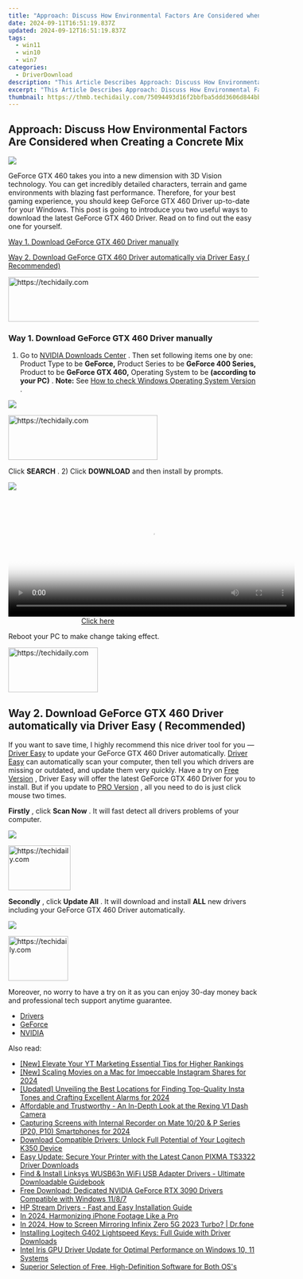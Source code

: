 ```yaml
---
title: "Approach: Discuss How Environmental Factors Are Considered when Creating a Concrete Mix"
date: 2024-09-11T16:51:19.837Z
updated: 2024-09-12T16:51:19.837Z
tags:
  - win11
  - win10
  - win7
categories:
  - DriverDownload
description: "This Article Describes Approach: Discuss How Environmental Factors Are Considered when Creating a Concrete Mix"
excerpt: "This Article Describes Approach: Discuss How Environmental Factors Are Considered when Creating a Concrete Mix"
thumbnail: https://thmb.techidaily.com/75094493d16f2bbfba5ddd3606d844bb40194fe955c3651a5dce9049b56d6392.jpg
---
```


## Approach: Discuss How Environmental Factors Are Considered when Creating a Concrete Mix

![](https://images.drivereasy.com/wp-content/uploads/2017/02/GeForce_GTX_460_low_3qtr.png)

 GeForce GTX 460 takes you into a new dimension with 3D Vision technology. You can get incredibly detailed characters, terrain and game environments with blazing fast performance. Therefore, for your best gaming experience, you should keep GeForce GTX 460 Driver up-to-date for your Windows. This post is going to introduce you two useful ways to download the latest GeForce GTX 460 Driver. Read on to find out the easy one for yourself.

[Way 1. Download GeForce GTX 460 Driver manually](https://tools.techidaily.com/drivereasy/download/)

[Way 2. Download GeForce GTX 460 Driver automatically via Driver Easy ( Recommended)](https://www.drivereasy.com/knowledge/geforce-gtx-460-driver-download-windows-easily/#2)

<!-- affiliate ads begin -->
<a href="https://ephamedtechinc.pxf.io/c/5597632/2137223/26400" target="_top" id="2137223">
  <img src="//a.impactradius-go.com/display-ad/26400-2137223" border="0" alt="https://techidaily.com" width="728" height="90"/>
</a>
<img height="0" width="0" src="https://ephamedtechinc.pxf.io/i/5597632/2137223/26400" style="position:absolute;visibility:hidden;" border="0" />
<!-- affiliate ads end -->

### Way 1\. Download GeForce GTX 460 Driver manually

 1) Go to [NVIDIA Downloads Center](https://tools.techidaily.com/drivereasy/download/) . Then set following items one by one: Product Type to be **GeForce,**  Product Series to be **GeForce 400 Series,**  Product to be **GeForce GTX 460,**  Operating System to be **(according to your PC)** . **Note:**  See [How to check Windows Operating System Version](https://tools.techidaily.com/drivereasy/download/) .

![](https://images.drivereasy.com/wp-content/uploads/2017/02/1-20.png)

<!-- affiliate ads begin -->
<a href="https://aligracehair.sjv.io/c/5597632/2135355/19272" target="_top" id="2135355">
  <img src="//a.impactradius-go.com/display-ad/19272-2135355" border="0" alt="https://techidaily.com" width="300" height="90"/>
</a>
<img height="0" width="0" src="https://aligracehair.sjv.io/i/5597632/2135355/19272" style="position:absolute;visibility:hidden;" border="0" />
<!-- affiliate ads end -->

 Click **SEARCH** . 2) Click **DOWNLOAD** and then install by prompts.

![](https://images.drivereasy.com/wp-content/uploads/2017/02/2-22.png)

<!-- affiliate ads begin -->
<span id="1982596">
					<video width="576" height="240" style="cursor:pointer"
           poster="//a.impactradius-go.com/display-clicktoplayimage/1982596.png"
           onclick="if(!this.playClicked){this.play();this.setAttribute('controls',true);this.playClicked=true;}">
	   <source src="//a.impactradius-go.com/display-ad/22993-1982596">
	   <img src="//a.impactradius-go.com/display-clicktoplayimage/1982596.png" style="border: none; height: 100%; width: 100%; object-fit: contain">
	</video>
	<div style="width:360px;text-align:center"><a href="javascript:window.open(decodeURIComponent('https%3A%2F%2Fhomestyler.sjv.io%2Fc%2F5597632%2F1982596%2F22993'), '_blank');void(0);">Click here</a></div>
</span>
<img height="0" width="0" src="https://imp.pxf.io/i/5597632/1982596/22993" style="position:absolute;visibility:hidden;" border="0" />
<!-- affiliate ads end -->

 Reboot your PC to make change taking effect.

<!-- affiliate ads begin -->
<a href="https://aligracehair.sjv.io/c/5597632/2115913/19272" target="_top" id="2115913">
  <img src="//a.impactradius-go.com/display-ad/19272-2115913" border="0" alt="https://techidaily.com" width="180" height="90"/>
</a>
<img height="0" width="0" src="https://aligracehair.sjv.io/i/5597632/2115913/19272" style="position:absolute;visibility:hidden;" border="0" />
<!-- affiliate ads end -->

## Way 2\. Download GeForce GTX 460 Driver automatically via Driver Easy ( Recommended)

 If you want to save time, I highly recommend this nice driver tool for you — [Driver Easy](https://tools.techidaily.com/drivereasy/download/) to update your GeForce GTX 460 Driver automatically. [Driver Easy](https://tools.techidaily.com/drivereasy/download/) can automatically scan your computer, then tell you which drivers are missing or outdated, and update them very quickly. Have a try on [Free Version](https://tools.techidaily.com/drivereasy/download/) , Driver Easy will offer the latest GeForce GTX 460 Driver for you to install. But if you update to [PRO Version](https://tools.techidaily.com/drivereasy/download/) , all you need to do is just click mouse two times.

**Firstly** , click **Scan Now** . It will fast detect all drivers problems of your computer.

![](https://images.drivereasy.com/wp-content/uploads/2017/02/SCAN-2.jpg)

<!-- affiliate ads begin -->
<a href="https://aligracehair.sjv.io/c/5597632/2115927/19272" target="_top" id="2115927">
  <img src="//a.impactradius-go.com/display-ad/19272-2115927" border="0" alt="https://techidaily.com" width="125" height="90"/>
</a>
<img height="0" width="0" src="https://aligracehair.sjv.io/i/5597632/2115927/19272" style="position:absolute;visibility:hidden;" border="0" />
<!-- affiliate ads end -->

**Secondly** , click **Update All** . It will download and install **ALL** new drivers including your GeForce GTX 460 Driver automatically.

![](https://images.drivereasy.com/wp-content/uploads/2017/02/GTX-460.jpg)

<!-- affiliate ads begin -->
<a href="https://aligracehair.sjv.io/c/5597632/2135348/19272" target="_top" id="2135348">
  <img src="//a.impactradius-go.com/display-ad/19272-2135348" border="0" alt="https://techidaily.com" width="120" height="90"/>
</a>
<img height="0" width="0" src="https://aligracehair.sjv.io/i/5597632/2135348/19272" style="position:absolute;visibility:hidden;" border="0" />
<!-- affiliate ads end -->

 Moreover, no worry to have a try on it as you can enjoy 30-day money back and professional tech support anytime guarantee.

* [Drivers](https://tools.techidaily.com/drivereasy/download/)
* [GeForce](https://tools.techidaily.com/drivereasy/download/)
* [NVIDIA](https://tools.techidaily.com/drivereasy/download/)

<ins class="adsbygoogle"
     style="display:block"
     data-ad-format="autorelaxed"
     data-ad-client="ca-pub-7571918770474297"
     data-ad-slot="1223367746"></ins>

<ins class="adsbygoogle"
     style="display:block"
     data-ad-client="ca-pub-7571918770474297"
     data-ad-slot="8358498916"
     data-ad-format="auto"
     data-full-width-responsive="true"></ins>

<span class="atpl-alsoreadstyle">Also read:</span>
<div><ul>
<li><a href="https://youtube-tips.techidaily.com/levate-your-yt-marketing-essential-tips-for-higher-rankings/"><u>[New] Elevate Your YT Marketing Essential Tips for Higher Rankings</u></a></li>
<li><a href="https://instagram-videos.techidaily.com/new-scaling-movies-on-a-mac-for-impeccable-instagram-shares-for-2024/"><u>[New] Scaling Movies on a Mac for Impeccable Instagram Shares for 2024</u></a></li>
<li><a href="https://article-helps.techidaily.com/updated-unveiling-the-best-locations-for-finding-top-quality-insta-tones-and-crafting-excellent-alarms-for-2024/"><u>[Updated] Unveiling the Best Locations for Finding Top-Quality Insta Tones and Crafting Excellent Alarms for 2024</u></a></li>
<li><a href="https://buynow-reviews.techidaily.com/affordable-and-trustworthy-an-in-depth-look-at-the-rexing-v1-dash-camera/"><u>Affordable and Trustworthy - An In-Depth Look at the Rexing V1 Dash Camera</u></a></li>
<li><a href="https://video-screen-grab.techidaily.com/capturing-screens-with-internal-recorder-on-mate-1020-and-p-series-p20-p10-smartphones-for-2024/"><u>Capturing Screens with Internal Recorder on Mate 10/20 & P Series (P20, P10) Smartphones for 2024</u></a></li>
<li><a href="https://hardware-updates.techidaily.com/download-compatible-drivers-unlock-full-potential-of-your-logitech-k350-device/"><u>Download Compatible Drivers: Unlock Full Potential of Your Logitech K350 Device</u></a></li>
<li><a href="https://hardware-updates.techidaily.com/easy-update-secure-your-printer-with-the-latest-canon-pixma-ts3322-driver-downloads/"><u>Easy Update: Secure Your Printer with the Latest Canon PIXMA TS3322 Driver Downloads</u></a></li>
<li><a href="https://hardware-updates.techidaily.com/find-and-install-linksys-wusb63n-wifi-usb-adapter-drivers-ultimate-downloadable-guidebook/"><u>Find & Install Linksys WUSB63n WiFi USB Adapter Drivers - Ultimate Downloadable Guidebook</u></a></li>
<li><a href="https://hardware-updates.techidaily.com/free-download-dedicated-nvidia-geforce-rtx-3090-drivers-compatible-with-windows-1187/"><u>Free Download: Dedicated NVIDIA GeForce RTX 3090 Drivers Compatible with Windows 11/8/7</u></a></li>
<li><a href="https://hardware-updates.techidaily.com/hp-stream-drivers-fast-and-easy-installation-guide/"><u>HP Stream Drivers - Fast and Easy Installation Guide</u></a></li>
<li><a href="https://some-techniques.techidaily.com/in-2024-harmonizing-iphone-footage-like-a-pro/"><u>In 2024, Harmonizing iPhone Footage Like a Pro</u></a></li>
<li><a href="https://screen-mirror.techidaily.com/in-2024-how-to-screen-mirroring-infinix-zero-5g-2023-turbo-drfone-by-drfone-android/"><u>In 2024, How to Screen Mirroring Infinix Zero 5G 2023 Turbo? | Dr.fone</u></a></li>
<li><a href="https://hardware-updates.techidaily.com/installing-logitech-g402-lightspeed-keys-full-guide-with-driver-downloads/"><u>Installing Logitech G402 Lightspeed Keys: Full Guide with Driver Downloads</u></a></li>
<li><a href="https://hardware-updates.techidaily.com/intel-iris-gpu-driver-update-for-optimal-performance-on-windows-10-11-systems/"><u>Intel Iris GPU Driver Update for Optimal Performance on Windows 10, 11 Systems</u></a></li>
<li><a href="https://extra-tips.techidaily.com/superior-selection-of-free-high-definition-software-for-both-oss/"><u>Superior Selection of Free, High-Definition Software for Both OS's</u></a></li>
</ul></div>

